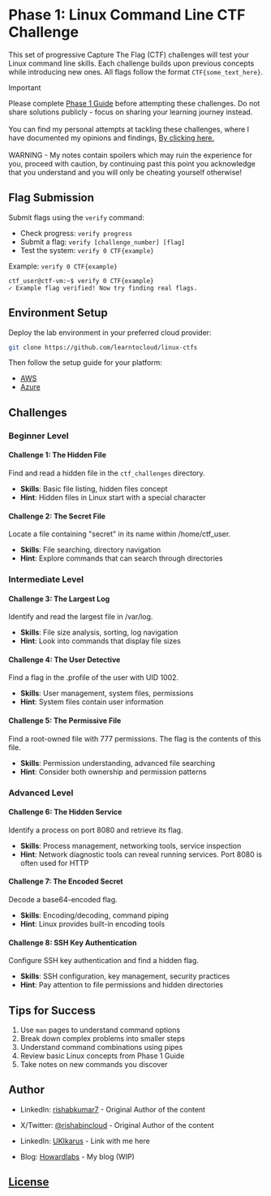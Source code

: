 # Phase 1: Linux Command Line CTF Challenge

This set of progressive Capture The Flag (CTF) challenges will test your Linux command line skills. Each challenge builds upon previous concepts while introducing new ones. All flags follow the format `CTF{some_text_here}`.

> [!IMPORTANT]  
> Please complete [Phase 1 Guide](https://learntocloud.guide/phase1/) before attempting these challenges. Do not share solutions publicly - focus on sharing your learning journey instead.<br><br>
>You can find my personal attempts at tackling these challenges, where I have documented my opinions and findings, <a href="https://github.com/UKIkarus/LearnToCloud/blob/main/Phase%201%20-%20Linux%20and%20Bash/My_Attempts.md">By clicking here.</a><br><br>
WARNING - My notes contain spoilers which may ruin the experience for you, proceed with caution, by continuing past this point you acknowledge that you understand and you will only be cheating yourself otherwise!

## Flag Submission

Submit flags using the `verify` command:

- Check progress: `verify progress`
- Submit a flag: `verify [challenge_number] [flag]`
- Test the system: `verify 0 CTF{example}`

Example: `verify 0 CTF{example}`

```
ctf_user@ctf-vm:~$ verify 0 CTF{example}
✓ Example flag verified! Now try finding real flags.
```

## Environment Setup 

Deploy the lab environment in your preferred cloud provider:

```sh
git clone https://github.com/learntocloud/linux-ctfs
```

Then follow the setup guide for your platform:

- [AWS](./aws/README.md)
- [Azure](./azure/README.md)

## Challenges

### Beginner Level

#### Challenge 1: The Hidden File

Find and read a hidden file in the `ctf_challenges` directory.

- **Skills**: Basic file listing, hidden files concept
- **Hint**: Hidden files in Linux start with a special character

#### Challenge 2: The Secret File

Locate a file containing "secret" in its name within /home/ctf_user.

- **Skills**: File searching, directory navigation
- **Hint**: Explore commands that can search through directories

### Intermediate Level

#### Challenge 3: The Largest Log

Identify and read the largest file in /var/log.

- **Skills**: File size analysis, sorting, log navigation
- **Hint**: Look into commands that display file sizes

#### Challenge 4: The User Detective

Find a flag in the .profile of the user with UID 1002.

- **Skills**: User management, system files, permissions
- **Hint**: System files contain user information

#### Challenge 5: The Permissive File

Find a root-owned file with 777 permissions. The flag is the contents of this file.

- **Skills**: Permission understanding, advanced file searching
- **Hint**: Consider both ownership and permission patterns

### Advanced Level

#### Challenge 6: The Hidden Service

Identify a process on port 8080 and retrieve its flag.

- **Skills**: Process management, networking tools, service inspection
- **Hint**: Network diagnostic tools can reveal running services. Port 8080 is often used for HTTP

#### Challenge 7: The Encoded Secret

Decode a base64-encoded flag.

- **Skills**: Encoding/decoding, command piping
- **Hint**: Linux provides built-in encoding tools

#### Challenge 8: SSH Key Authentication

Configure SSH key authentication and find a hidden flag.

- **Skills**: SSH configuration, key management, security practices
- **Hint**: Pay attention to file permissions and hidden directories

## Tips for Success

1. Use `man` pages to understand command options
2. Break down complex problems into smaller steps
3. Understand command combinations using pipes
4. Review basic Linux concepts from Phase 1 Guide
5. Take notes on new commands you discover

## Author
- LinkedIn: [rishabkumar7](https://linkedin.com/in/rishabkumar7) - Original Author of the content
- X/Twitter: [@rishabincloud](https://x.com/rishabincloud) - Original Author of the content

- LinkedIn: [UKIkarus](https://uk.linkedin.com/in/daryl-howard) - Link with me here
- Blog: [Howardlabs](https://howardlabs.co.uk) - My blog (WIP)

## [License](LICENSE)
